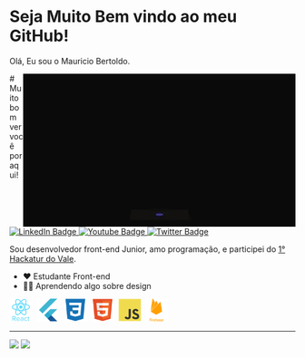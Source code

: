 # Seja Muito Bem vindo ao meu GitHub!
 Olá, Eu sou o Mauricio Bertoldo.

<img align="right" src="banner.webp" widht ="325px">
# Muito bom ver você por aqui!
  <div id="badges">
   <a href = "https://www.linkedin.com/in/mauricio-bertoldo-de-oliveira">
     <img src="https://img.shields.io/badge/LinkedIn-blue?style=for-the-badge&logo=linkedin&logoColor=white" alt="LinkedIn Badge"/>
   </a>
   <a href = "https://github.com/mauriciobert">
     <img src="https://img.shields.io/badge/YouTube-red?style=for-the-badge&logo=youtube&logoColor=white" alt="Youtube Badge"/>
   </a>
   <a href = "https://github.com/mauriciobert">
     <img src="https://img.shields.io/badge/Twitter-blue?style=for-the-badge&logo=twitter&logoColor=white" alt="Twitter Badge"/>
   </a>
</div>

Sou desenvolvedor front-end Junior, amo programação, e participei do [1° Hackatur do Vale](https://www.cps.sp.gov.br/tag/1o-hackatur-vale-do-ribeira/).

- ❤ Estudante Front-end
- 👩‍💻 Aprendendo algo sobre design

<div>
  <img src="https://github.com/devicons/devicon/blob/master/icons/react/react-original-wordmark.svg" title="React" alt="React" width="40" height="40"/>&nbsp;
  <img src="https://github.com/devicons/devicon/blob/master/icons/flutter/flutter-original.svg" title="Flutter" alt="Flutter" width="40" height="40"/>&nbsp;
  <img src="https://github.com/devicons/devicon/blob/master/icons/css3/css3-plain.svg" title="Java" alt="Java" width="40" height="40"/>&nbsp;
  <img src="https://github.com/devicons/devicon/blob/master/icons/html5/html5-original.svg" title="HTML5" alt="HTML" width="40" height="40"/>&nbsp;
  <img src="https://github.com/devicons/devicon/blob/master/icons/javascript/javascript-original.svg" title="JavaScript" alt="JavaScript" width="40" height="40"/>&nbsp;
  <img src="https://github.com/devicons/devicon/blob/master/icons/firebase/firebase-plain-wordmark.svg" title="Firebase" alt="Firebase" width="40" height="40"/>&nbsp;
</div>

---


<div align = "left">
<img height = "200em" src="https://github-readme-stats.vercel.app/api/top-langs/?username=mauriciobert&show_icons=true&theme=bear&count_private=true&title_color='#3FB6D3'"/>
<img height = "200em" src="https://github-readme-stats.vercel.app/api?username=mauriciobert&show_icons=true&show_icons=true&theme=bear&count_private=true&title_color='#3FB6D3'" />
</div>


